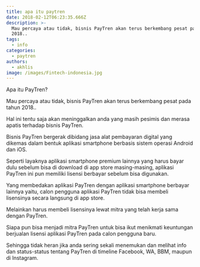 ```yaml
---
title: apa itu paytren
date: 2018-02-12T06:23:35.666Z
description: >-
  Mau percaya atau tidak, bisnis PayTren akan terus berkembang pesat pada tahun
  2018..
tags:
  - info
categories:
  - paytren
authors:
  - akhlis
image: /images/Fintech-indonesia.jpg
---
```

Apa itu PayTren?

Mau percaya atau tidak, bisnis PayTren akan terus berkembang pesat pada tahun 2018..

Hal ini tentu saja akan meninggalkan anda yang masih pesimis dan merasa apatis terhadap bisnis PayTren.

Bisnis PayTren bergerak dibidang jasa alat pembayaran digital yang dikemas dalam bentuk aplikasi smartphone berbasis sistem operasi Android dan iOS.

Seperti layaknya aplikasi smartphone premium lainnya yang harus bayar dulu sebelum bisa di download di app store masing-masing, aplikasi PayTren ini pun memiliki lisensi berbayar sebelum bisa digunakan.

Yang membedakan aplikasi PayTren dengan aplikasi smartphone berbayar lainnya yaitu, calon pengguna aplikasi PayTren tidak bisa membeli lisensinya secara langsung di app store.

Melainkan harus membeli lisensinya lewat mitra yang telah kerja sama dengan PayTren.

Siapa pun bisa menjadi mitra PayTren untuk bisa ikut menikmati keuntungan berjualan lisensi aplikasi PayTren pada calon pengguna baru.

Sehingga tidak heran jika anda sering sekali menemukan dan melihat info dan status-status tentang PayTren di timeline Facebook, WA, BBM, maupun di Instagram.
